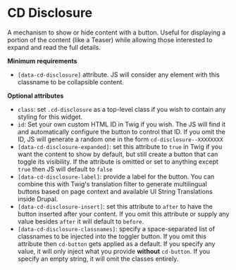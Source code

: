 # CD Disclosure

A mechanism to show or hide content with a button. Useful for displaying a portion of the content (like a Teaser) while allowing those interested to expand and read the full details.

**Minimum requirements**

- `[data-cd-disclosure]` attribute. JS will consider any element with this classname to be collapsible content.

**Optional attributes**

- `class`: set `.cd-disclosure` as a top-level class if you wish to contain any styling for this widget.
- `id`: Set your own custom HTML ID in Twig if you wish. The JS will find it and automatically configure the button to control that ID. If you omit the ID, JS will generate a random one in the form `cd-disclosure--XXXXXXXX`
- `[data-cd-disclosure-expanded]`: set this attribute to `true` in Twig if you want the content to show by default, but still create a button that can toggle its visibility. If the attribute is omitted or set to anything except `true` then JS will default to `false`
- `[data-cd-disclosure-label]`: provide a label for the button. You can combine this with Twig's translation filter to generate multilingual buttons based on page context and available UI String Translations inside Drupal.
- `[data-cd-disclosure-insert]`: set this attribute to `after` to have the button inserted after your content. If you omit this attribute or supply any value besides `after` it will default to `before`.
- `[data-cd-disclosure-classnames]`: specify a space-separated list of classnames to be injected into the toggler button. If you omit this attribute then `cd-button` gets applied as a default. If you specify any value, it will only inject what you provide **without** `cd-button`. If you specify an empty string, it will omit the classes entirely.
